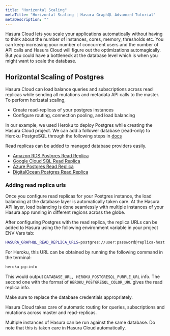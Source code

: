 ```yaml
---
title: "Horizontal Scaling"
metaTitle: "Horizontal Scaling | Hasura GraphQL Advanced Tutorial"
metaDescription: ""
---
```


Hasura Cloud lets you scale your applications automatically without having to think about the number of instances, cores, memory, thresholds etc. You can keep increasing your number of concurrent users and the number of API calls and Hasura Cloud will figure out the optimizations automagically. But you could have a bottleneck at the database level which is when you might want to scale the database.

## Horizontal Scaling of Postgres

Hasura Cloud can load balance queries and subscriptions across read replicas while sending all mutations and metadata API calls to the master. To perform horizatal scaling,

- Create read-replicas of your postgres instances
- Configure routing, connection pooling, and load balancing

In our example, we used Heroku to deploy Postgres while creating the Hasura Cloud project. We can add a follower database (read-only) to Heroku PostgreSQL through the following steps in [docs](https://devcenter.heroku.com/articles/heroku-postgres-follower-databases)

Read replicas can be added to managed database providers easily.

- [Amazon RDS Postgres Read Replica](https://docs.aws.amazon.com/AmazonRDS/latest/UserGuide/USER_PostgreSQL.Replication.ReadReplicas.html)
- [Google Cloud SQL Read Replica](https://cloud.google.com/sql/docs/postgres/replication/create-replica)
- [Azure Postgres Read Replica](https://docs.microsoft.com/en-us/azure/postgresql/howto-read-replicas-portal)
- [DigitalOcean Postgres Read Replica](https://www.digitalocean.com/docs/databases/postgresql/how-to/add-read-only-nodes/)

### Adding read replica urls

Once you configure read replicas for your Postgres instance, the load balancing at the database layer is automatically taken care. At the Hasura API layer, load balancing is done seamlessly with multiple instances of your Hasura app running in different regions across the globe.

After configuring Postgres with the read replica, the replica URLs can be added to Hasura using the following environment variable in your project ENV Vars tab:

```bash
HASURA_GRAPHQL_READ_REPLICA_URLS=postgres://user:password@replica-host:5432/db
```

For Heroku, this URL can be obtained by running the following command in the terminal:

```bash
heroku pg:info
```

This would output `DATABASE_URL, HEROKU_POSTGRESQL_PURPLE_URL` info. The second one with the format of `HEROKU_POSTGRESQL_COLOR_URL` gives the read replica info.

Make sure to replace the database credentials appropriately.

Hasura Cloud takes care of automatic routing for queries, subscriptions and mutations across master and read-replicas.

Multiple instances of Hasura can be run against the same database. Do note that this is taken care in Hasura Cloud automatically.
